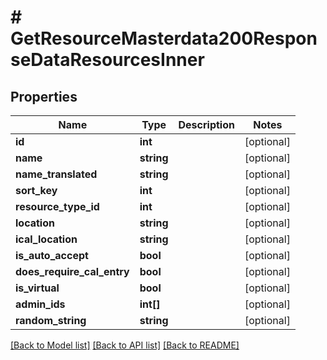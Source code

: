 # # GetResourceMasterdata200ResponseDataResourcesInner

## Properties

Name | Type | Description | Notes
------------ | ------------- | ------------- | -------------
**id** | **int** |  | [optional]
**name** | **string** |  | [optional]
**name_translated** | **string** |  | [optional]
**sort_key** | **int** |  | [optional]
**resource_type_id** | **int** |  | [optional]
**location** | **string** |  | [optional]
**ical_location** | **string** |  | [optional]
**is_auto_accept** | **bool** |  | [optional]
**does_require_cal_entry** | **bool** |  | [optional]
**is_virtual** | **bool** |  | [optional]
**admin_ids** | **int[]** |  | [optional]
**random_string** | **string** |  | [optional]

[[Back to Model list]](../../README.md#models) [[Back to API list]](../../README.md#endpoints) [[Back to README]](../../README.md)
